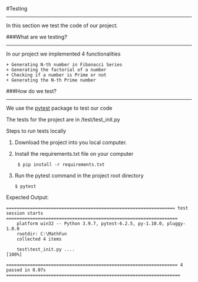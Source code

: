 
#Testing

--- 

In this section we test the code of our project. 

###What are we testing? 
___
In our project we implemented 4 functionalities

    + Generating N-th number in Fibonacci Series
    + Generating the factorial of a number
    + Checking if a number is Prime or not
    + Generating the N-th Prime number
    


###How do we test?

---

We use the  [pytest](https://docs.pytest.org/en/stable/index.html) package to test our code
        
The tests for the project are in /test/test_init.py

Steps to run tests locally
        
1. Download the project into you local computer.
2. Install the requirements.txt file on your computer

    <code> $ pip install -r requirements.txt</code>

3. Run the pytest command in the project root directory

    <code>$  pytest</code>

Expected Output:

    ================================================================ test session starts =================================================================
        platform win32 -- Python 3.9.7, pytest-6.2.5, py-1.10.0, pluggy-1.0.0
        rootdir: C:\MathFun
        collected 4 items                                                                                                                                     

        test\test_init.py ....                                                                                                                          [100%]

    ================================================================= 4 passed in 0.07s ==================================================================
